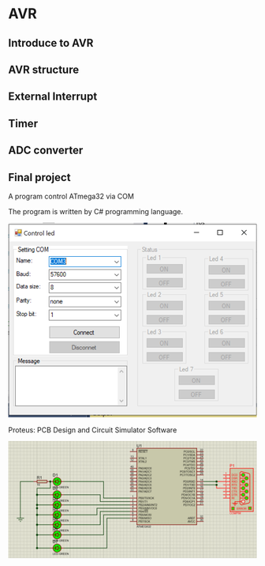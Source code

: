 # AVR

## Introduce to AVR

## AVR structure

## External Interrupt

## Timer

## ADC converter

## Final project

A program control ATmega32 via COM

The program is written by C# programming language.

![program](./images/chuong_trinh.png 'program')

Proteus: PCB Design and Circuit Simulator Software

![Mo phong](./images/mo_phong.png 'Mo phong')
